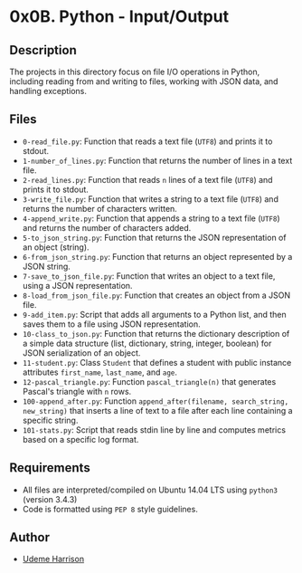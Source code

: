 # 0x0B. Python - Input/Output

## Description
The projects in this directory focus on file I/O operations in Python, including reading from and writing to files, working with JSON data, and handling exceptions.

## Files
- `0-read_file.py`: Function that reads a text file (`UTF8`) and prints it to stdout.
- `1-number_of_lines.py`: Function that returns the number of lines in a text file.
- `2-read_lines.py`: Function that reads `n` lines of a text file (`UTF8`) and prints it to stdout.
- `3-write_file.py`: Function that writes a string to a text file (`UTF8`) and returns the number of characters written.
- `4-append_write.py`: Function that appends a string to a text file (`UTF8`) and returns the number of characters added.
- `5-to_json_string.py`: Function that returns the JSON representation of an object (string).
- `6-from_json_string.py`: Function that returns an object represented by a JSON string.
- `7-save_to_json_file.py`: Function that writes an object to a text file, using a JSON representation.
- `8-load_from_json_file.py`: Function that creates an object from a JSON file.
- `9-add_item.py`: Script that adds all arguments to a Python list, and then saves them to a file using JSON representation.
- `10-class_to_json.py`: Function that returns the dictionary description of a simple data structure (list, dictionary, string, integer, boolean) for JSON serialization of an object.
- `11-student.py`: Class `Student` that defines a student with public instance attributes `first_name`, `last_name`, and `age`.
- `12-pascal_triangle.py`: Function `pascal_triangle(n)` that generates Pascal's triangle with `n` rows.
- `100-append_after.py`: Function `append_after(filename, search_string, new_string)` that inserts a line of text to a file after each line containing a specific string.
- `101-stats.py`: Script that reads stdin line by line and computes metrics based on a specific log format.

## Requirements
- All files are interpreted/compiled on Ubuntu 14.04 LTS using `python3` (version 3.4.3)
- Code is formatted using `PEP 8` style guidelines.

## Author
- [Udeme Harrison](https://github.com/udeme-goc)
